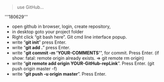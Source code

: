 > use GitHub...

'''180629'''

* open github in browser, login, create repository, 
* in desktop goto your project folder
* Right click “git bash here”. Git cmd line interface popup.
* write “**git init**” press Enter.
* write “**git add .**” press Enter.
* write "**git commit -m 'YOUR-COMMENTS'**", for commit. Press Enter.
    (if show: fatal: remote origin already exists. => git remote rm origin)
* write “**git remote add origin YOUR-GitHub-repLink**”. Press Enter.
    (git push origin master -f)
* write “**git push -u origin master**”. Press Enter.

